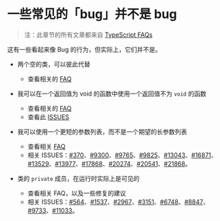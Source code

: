 # 一些常见的「bug」并不是 bug

> 注：此章节的所有文章都来自 [TypeScript FAQs](https://github.com/Microsoft/TypeScript/wiki/FAQ)

这有一些看起来像 Bug 的行为，但实际上，它们并不是。

- 两个空的类，可以彼此代替

  - 查看相关的 [FAQ](./class.html#为什么这些空类的行为很奇怪？)

- 我可以在一个返回值为 void 的函数中使用一个返回值不为 `void` 的函数

  - 查看相关的 [FAQ](./type-system-behavior.html#为什么一个返回值不是-void-的函数，可以赋值给一个返回值为-void-的函数？)
  - 查看此 [ISSUES](https://github.com/Microsoft/TypeScript/issues/4544)

- 我可以使用一个更短的参数列表，而不是一个期望的长参数列表

  - 查看相关 [FAQ](./type-system-behavior.html#为什么有更少参数的函数能够赋值给更多参数的函数？)
  - 相关 ISSUES：[#370](https://github.com/Microsoft/TypeScript/issues/370)、[#9300](https://github.com/Microsoft/TypeScript/issues/9300)、[#9765](https://github.com/Microsoft/TypeScript/issues/9765)、[#9825](https://github.com/Microsoft/TypeScript/issues/9825)、[#13043](https://github.com/Microsoft/TypeScript/issues/13043)、[#16871](https://github.com/Microsoft/TypeScript/issues/16871)、[#13529](https://github.com/Microsoft/TypeScript/issues/13529)、[#13977](https://github.com/Microsoft/TypeScript/issues/13977)、[#17868](https://github.com/Microsoft/TypeScript/issues/17868)、[#20274](https://github.com/Microsoft/TypeScript/issues/20274)、[#20541](https://github.com/Microsoft/TypeScript/issues/20541)、[#21868](https://github.com/Microsoft/TypeScript/issues/21868)。

- 类的 `private` 成员，在运行时实际上是可见的

  - 查看相关 FAQ，以及一些修复的建议
  - 相关 ISSUES：[#564](https://github.com/Microsoft/TypeScript/issues/564)、[#1537](https://github.com/Microsoft/TypeScript/issues/1537)、[#2967](https://github.com/Microsoft/TypeScript/issues/2967)、[#3151](https://github.com/Microsoft/TypeScript/issues/3151)、[#6748](https://github.com/Microsoft/TypeScript/issues/6748)、[#8847](https://github.com/Microsoft/TypeScript/issues/8847)、[#9733](https://github.com/Microsoft/TypeScript/issues/9733)、[#11033](https://github.com/Microsoft/TypeScript/issues/11033)。
